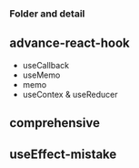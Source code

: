 ### Folder and detail

## advance-react-hook
- useCallback
- useMemo
- memo
- useContex & useReducer

## comprehensive

## useEffect-mistake


